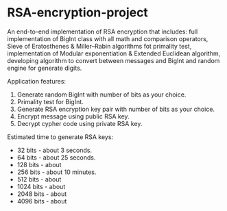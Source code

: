 # RSA-encryption-project

An end-to-end implementation of RSA encryption that includes: full implementation of BigInt class with all math and comparison operators, Sieve of Eratosthenes & Miller–Rabin algorithms fot primality test, implementation of Modular exponentiation & Extended Euclidean algorithm, developing algorithm to convert between messages and BigInt and random engine for generate digits.

Application features:
  1. Generate random BigInt with number of bits as your choice.
  2. Primality test for BigInt.
  3. Generate RSA encryption key pair with number of bits as your choice.
  4. Encrypt message using public RSA key.
  5. Decrypt cypher code using private RSA key.

Estimated time to generate RSA keys:
  * 32   bits - about 3 seconds.
  * 64   bits - about 25 seconds.
  * 128  bits - about 
  * 256  bits - about 10 minutes.
  * 512  bits - about
  * 1024 bits - about
  * 2048 bits - about
  * 4096 bits - about


 
